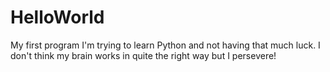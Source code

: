 # HelloWorld
My first program
I'm trying to learn Python and not having that much luck.  I don't think my brain works in quite the right way but I persevere!

